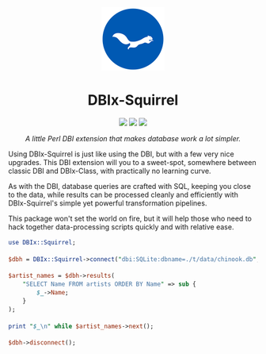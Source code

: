 <div align="center">
    <img src="./resources/images/ekorn.png" width="128">
    <h1>DBIx-Squirrel</h1>
    <img src="https://img.shields.io/cpan/v/DBIx-Squirrel">
    <img src="https://img.shields.io/github/release-date/nukopian/DBIx-Squirrel">
    <img src="https://img.shields.io/cpan/l/DBIx-Squirrel">
    <p>
        <em>A little Perl DBI extension that makes database work a lot simpler.</em>
    </p>
</div>

Using DBIx-Squirrel is just like using the DBI, but with a few very nice
upgrades. This DBI extension will you to a sweet-spot, somewhere between
classic DBI and DBIx-Class, with practically no learning curve.

As with the DBI, database queries are crafted with SQL, keeping you close
to the data, while results can be processed cleanly and efficiently with
DBIx-Squirrel's simple yet powerful transformation pipelines.

This package won't set the world on fire, but it will help those who need
to hack together data-processing scripts quickly and with relative ease.

```perl
use DBIx::Squirrel;

$dbh = DBIx::Squirrel->connect("dbi:SQLite:dbname=./t/data/chinook.db", "", "");

$artist_names = $dbh->results(
    "SELECT Name FROM artists ORDER BY Name" => sub {
        $_->Name;
    }
);

print "$_\n" while $artist_names->next();

$dbh->disconnect();
```
